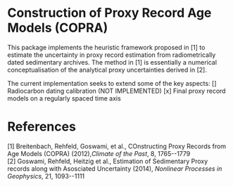 # Construction of Proxy Record Age Models (COPRA)

This package implements the heuristic framework proposed in [1] to
estimate the uncertainty in proxy record estimation from radiometrically
dated sedimentary archives. The method in [1] is essentially a numerical
conceptualisation of the analytical proxy uncertainties derived in [2]. 

The current implementation seeks to extend some of the key aspects:
[] Radiocarbon dating calibration (NOT IMPLEMENTED)
[x] Final proxy record models on a regularly spaced time axis

# References

[1] Breitenbach, Rehfeld, Goswami, et al., COnstructing Proxy Records from
Age Models (COPRA) (2012),_Climate of the Past_, 8, 1765--1779  
[2] Goswami, Rehfeld, Heitzig et al., Estimation of Sedimentary Proxy
records along with Asosciated Uncertainty (2014), _Nonlinear Processes in
Geophysics_, 21, 1093--1111 

